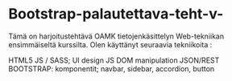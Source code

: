# Bootstrap-palautettava-teht-v-

Tämä on harjoitustehtävä OAMK tietojenkäsittelyn Web-tekniikan ensimmäiseltä kurssilta. Olen käyttänyt seuraavia tekniikoita :

HTML5
JS / SASS;
UI design
JS DOM manipulation 
JSON/REST
BOOTSTRAP: komponentit; navbar, sidebar, accordion, button
